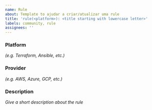 ```yaml
---
name: Rule
about: Template to ajudar a criar/atualizar uma rule
title: 'rule(<platform>): <title starting with lowercase letter>'
labels: community, rule
assignees: ''
---
```


### Platform
*(e.g. Terraform, Ansible, etc.)*

### Provider
*(e.g. AWS, Azure, GCP, etc.)*

### Description
*Give a short description about the rule*